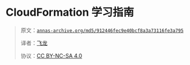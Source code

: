 # CloudFormation 学习指南

> 原文：[`annas-archive.org/md5/912446fec9e40bcf8a3a73116fe3a795`](https://annas-archive.org/md5/912446fec9e40bcf8a3a73116fe3a795)
> 
> 译者：[飞龙](https://github.com/wizardforcel)
> 
> 协议：[CC BY-NC-SA 4.0](http://creativecommons.org/licenses/by-nc-sa/4.0/)